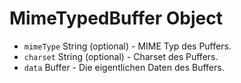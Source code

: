 # MimeTypedBuffer Object

* `mimeType` String (optional) - MIME Typ des Puffers.
* `charset` String (optional) - Charset des Puffers.
* `data` Buffer - Die eigentlichen Daten des Buffers.
